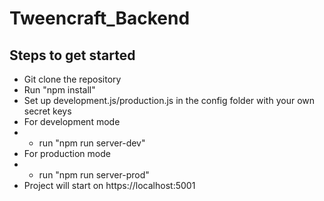 # Tweencraft_Backend

## Steps to get started

- Git clone the repository
- Run "npm install"
- Set up development.js/production.js in the config folder with your own secret keys
- For development mode
- - run "npm run server-dev"
- For production mode
- - run "npm run server-prod"
- Project will start on https://localhost:5001
